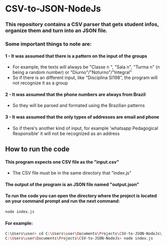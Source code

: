 # CSV-to-JSON-NodeJs
 
### This repository contains a CSV parser that gets student infos, organize them and turn into an JSON file.

### Some important things to note are:
#### 1 - It was assumed that there is a pattern on the input of the groups
* For example, the texts will always be "Classe n ", "Sala n", "Turma n" (n being a random number) or "Diurno"/"Noturno"/"Integral" 
*  So if there is an different input, like "Disciplina SI198", the program will not recognize it as a group

#### 2 - It was assumed that the phone numbers are always from Brazil
* So they will be parsed and formated using the Brazilian patterns
#### 3 - It was assumed that the only types of addresses are email and phone
* So if there's another kind of input, for example 'whatsapp Pedagogical Responsible' it will not be recognized as an address

## How to run the code

#### This program expects one CSV file as the "input.csv"
* The CSV file must be in the same directory that "index.js"
#### The output of the program is an JSON file named "output.json"
#### To run the code you can open the directory where the project is located on your command prompt and run the next command:
```bash
node index.js
```
#### For example:
```bash
C:\Users\user> cd C:\Users\user\Documents\Projects\CSV-to-JSON-NodeJs\
C:\Users\user\Documents\Projects\CSV-to-JSON-NodeJs> node index.js
```
